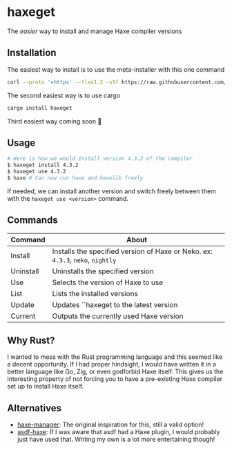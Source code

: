 # haxeget
The *easier* way to install and manage Haxe compiler versions

## Installation
The easiest way to install is to use the meta-installer with this one command
```sh
curl --proto '=https' --tlsv1.2 -sSf https://raw.githubusercontent.com/l0go/haxeget/main/meta-install.sh | bash
```

The second easiest way is to use cargo
```sh
cargo install haxeget
```

Third easiest way coming soon :eyes:

## Usage
```sh
# Here is how we would install version 4.3.2 of the compiler
$ haxeget install 4.3.2
$ haxeget use 4.3.2
$ haxe # Can now run haxe and haxelib freely
```

If needed, we can install another version and switch freely between them with the ``haxeget use <version>`` command.

## Commands
| Command   | About                                                                                |
| -------   | -----                                                                                |
| Install   | Installs the specified version of Haxe or Neko. ex: ``4.3.3``, ``neko``, ``nightly`` |
| Uninstall | Uninstalls the specified version                                                     |
| Use       | Selects the version of Haxe to use                                                   |
| List      | Lists the installed versions                                                         |
| Update    | Updates ``haxeget to the latest version                                              |
| Current   | Outputs the currently used Haxe version                                              |


## Why Rust?
I wanted to mess with the Rust programming language and this seemed like a decent opportunity. If I had proper hindsight, I would have written it in a better language like Go, Zig, or even godforbid Haxe itself. This gives us the interesting property of not forcing you to have a pre-existing Haxe compiler set up to install Haxe itself.

## Alternatives
- [haxe-manager](https://github.com/kLabz/haxe-manager/): The original inspiration for this, still a valid option!
- [asdf-haxe](https://github.com/asdf-community/asdf-haxe): If I was aware that asdf had a Haxe plugin, I would probably just have used that. Writing my own is a lot more entertaining though!
